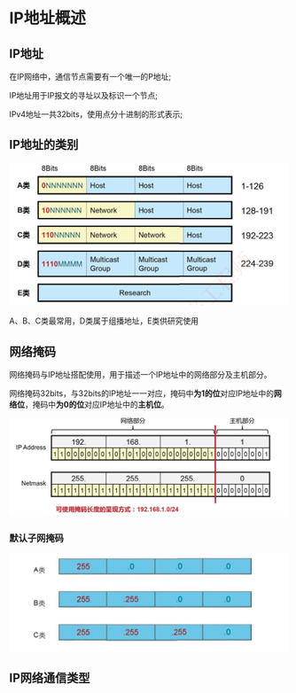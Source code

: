 # IP地址概述

## IP地址

在IP网络中，通信节点需要有一个唯一的P地址;

IP地址用于IP报文的寻址以及标识一个节点;

IPv4地址一共32bits，使用点分十进制的形式表示;

## IP地址的类别

![image-20230304213039429](./assets/image-20230304213039429.png)

A、B、C类最常用，D类属于组播地址，E类供研究使用

## 网络掩码

网络掩码与IP地址搭配使用，用于描述一个IP地址中的网络部分及主机部分。

网络掩码32bits，与32bits的IP地址一一对应，掩码中**为1的位**对应IP地址中的**网络位**，掩码中**为0的位**对应IP地址中的**主机位**。

![image-20230304213244020](./assets/image-20230304213244020.png)

### 默认子网掩码

![image-20230304213538176](./assets/image-20230304213538176.png)

## IP网络通信类型

